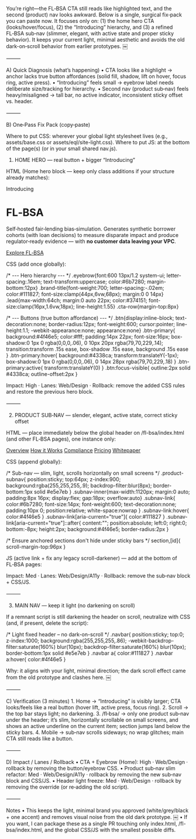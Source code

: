 You’re right—the FL‑BSA CTA still reads like highlighted text, and the second (product) nav looks awkward. Below is a single, surgical fix‑pack you can paste now. It focuses only on: (1) the home hero CTA (looks/hover/focus), (2) the “Introducing” hierarchy, and (3) a refined FL‑BSA sub‑nav (slimmer, elegant, with active state and proper sticky behavior). It keeps your current light, minimal aesthetic and avoids the old dark-on‑scroll behavior from earlier prototypes.   ￼

⸻

A) Quick Diagnosis (what’s happening)
	•	CTA looks like a highlight → anchor lacks true button affordances (solid fill, shadow, lift on hover, focus ring, active press).
	•	“Introducing” feels small → eyebrow label needs deliberate size/tracking for hierarchy.
	•	Second nav (product sub‑nav) feels heavy/misaligned → tall bar, no active indicator, inconsistent sticky offset vs. header.

⸻

B) One‑Pass Fix Pack (copy‑paste)

Where to put CSS: wherever your global light stylesheet lives (e.g., assets/base.css or assets/eql/site-light.css).
Where to put JS: at the bottom of the page(s) (or in your small shared nav.js).

1) HOME HERO — real button + bigger “Introducing”

HTML (Home hero block — keep only class additions if your structure already matches):

<div class="hero-content">
  <div class="eyebrow">Introducing</div>
  <h1 class="brand-title">FL‑BSA</h1>
  <p class="lead">
    Self‑hosted fair‑lending bias‑simulation. Generates synthetic borrower cohorts (with loan decisions)
    to measure disparate impact and produce regulator‑ready evidence — with
    <strong>no customer data leaving your VPC</strong>.
  </p>
  <p class="cta-row">
    <a class="btn btn-primary" href="/fl-bsa/">Explore FL‑BSA</a>
  </p>
</div>

CSS (add once globally):

/* --- Hero hierarchy --- */
.eyebrow{font:600 13px/1.2 system-ui; letter-spacing:.16em; text-transform:uppercase; color:#6b7280; margin-bottom:12px}
.brand-title{font-weight:700; letter-spacing:-.02em; color:#111827; font-size:clamp(44px,6vw,68px); margin:0 0 14px}
.lead{max-width:64ch; margin:0 auto 22px; color:#374151; font-size:clamp(16px,1.6vw,18px); line-height:1.55}
.cta-row{margin-top:8px}

/* --- Buttons (true button affordance) --- */
.btn{display:inline-block; text-decoration:none; border-radius:12px; font-weight:600; cursor:pointer; line-height:1.1; -webkit-appearance:none; appearance:none}
.btn-primary{
  background:#4f46e5; color:#fff; padding:14px 22px; font-size:16px;
  box-shadow:0 1px 0 rgba(0,0,0,.06), 0 10px 20px rgba(79,70,229,.14);
  transition:transform .15s ease, box-shadow .15s ease, background .15s ease
}
.btn-primary:hover{ background:#4338ca; transform:translateY(-1px);
  box-shadow:0 1px 0 rgba(0,0,0,.06), 0 14px 28px rgba(79,70,229,.18) }
.btn-primary:active{ transform:translateY(0) }
.btn:focus-visible{ outline:2px solid #4338ca; outline-offset:2px }

Impact: High · Lanes: Web/Design · Rollback: remove the added CSS rules and restore the previous hero block.

⸻

2) PRODUCT SUB‑NAV — slender, elegant, active state, correct sticky offset

HTML — place immediately below the global header on /fl-bsa/index.html (and other FL‑BSA pages), one instance only:

<nav class="product-subnav" aria-label="FL‑BSA">
  <div class="subnav-inner">
    <a href="/fl-bsa/" class="subnav-link">Overview</a>
    <a href="/fl-bsa/#how-it-works" class="subnav-link">How it Works</a>
    <a href="/fl-bsa/legal/" class="subnav-link">Compliance</a>
    <a href="/fl-bsa/#deployment" class="subnav-link">Pricing</a>
    <a href="/fl-bsa/whitepaper/" class="subnav-link">Whitepaper</a>
  </div>
</nav>

CSS (append globally):

/* Sub-nav — slim, light, scrolls horizontally on small screens */
.product-subnav{
  position:sticky; top:64px; z-index:900;
  background:rgba(255,255,255,.9); backdrop-filter:blur(8px);
  border-bottom:1px solid #e5e7eb
}
.subnav-inner{max-width:1120px; margin:0 auto; padding:8px 16px; display:flex; gap:18px; overflow:auto}
.subnav-link{
  color:#6b7280; font-size:14px; font-weight:600; text-decoration:none; padding:10px 0; position:relative; white-space:nowrap
}
.subnav-link:hover{ color:#4f46e5 }
.subnav-link[aria-current="true"]{ color:#111827 }
.subnav-link[aria-current="true"]::after{
  content:""; position:absolute; left:0; right:0; bottom:-8px; height:2px; background:#4f46e5; border-radius:2px
}

/* Ensure anchored sections don't hide under sticky bars */
section,[id]{ scroll-margin-top:96px }

JS (active link + fix any legacy scroll-darkener) — add at the bottom of FL‑BSA pages:

<script>
  // Mark current subnav item active (exact path match or hash match)
  (function(){
    const here = location.pathname + (location.hash || '');
    document.querySelectorAll('.product-subnav .subnav-link').forEach(a=>{
      const target = a.getAttribute('href');
      if (!target) return;
      const norm = new URL(target, location.origin);
      const same = (norm.pathname === location.pathname) &&
                   (!norm.hash || norm.hash === location.hash || norm.hash==="#");
      if (same || norm.href === location.href) a.setAttribute('aria-current','true');
    });
  })();

  // Defensive: remove any legacy "dark on scroll" behavior
  window.removeEventListener?.('scroll', window.__eq_darknav);
</script>

Impact: Med · Lanes: Web/Design/A11y · Rollback: remove the sub‑nav block + CSS/JS.

⸻

3) MAIN NAV — keep it light (no darkening on scroll)

If a remnant script is still darkening the header on scroll, neutralize with CSS (and, if present, delete the script):

/* Light fixed header – no dark-on-scroll */
.navbar{
  position:sticky; top:0; z-index:1000; background:rgba(255,255,255,.86);
  -webkit-backdrop-filter:saturate(160%) blur(10px); backdrop-filter:saturate(160%) blur(10px);
  border-bottom:1px solid #e5e7eb
}
.navbar a{ color:#111827 }
.navbar a:hover{ color:#4f46e5 }

Why: it aligns with your light, minimal direction; the dark scroll effect came from the old prototype and clashes here.  ￼

⸻

C) Verification (3 minutes)
	1.	Home → “Introducing” is visibly larger; CTA looks/feels like a real button (hover lift, active press, focus ring).
	2.	Scroll → the top bar stays light; no darkening.
	3.	/fl‑bsa/ → only one product sub‑nav under the header; it’s slim, horizontally scrollable on small screens, and shows an active underline on the current item; section jumps land below the sticky bars.
	4.	Mobile → sub‑nav scrolls sideways; no wrap glitches; main CTA still reads like a button.

⸻

D) Impact / Lanes / Rollback
	•	CTA + Eyebrow (Home): High · Web/Design · rollback by removing the button/eyebrow CSS.
	•	Product sub‑nav slim refactor: Med · Web/Design/A11y · rollback by removing the new sub‑nav block and CSS/JS.
	•	Header light freeze: Med · Web/Design · rollback by removing the override (or re‑adding the old script).

⸻

Notes
	•	This keeps the light, minimal brand you approved (white/grey/black + one accent) and removes visual noise from the old dark prototype.   ￼
	•	If you want, I can package these as a single PR touching only index.html, /fl-bsa/index.html, and the global CSS/JS with the smallest possible diffs.